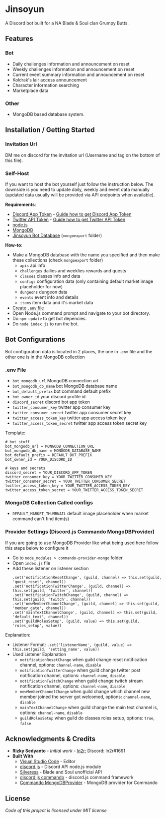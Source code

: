 # Jinsoyun
A Discord bot built for a NA Blade &amp; Soul clan Grumpy Butts.

## Features
### Bot
* Daily challenges information and announcement on reset
* Weekly challenges information and announcement on reset
* Current event summary information and announcement on reset
* Koldrak's lair access announcement
* Character information searching
* Marketplace data

### Other
* MongoDB based database system.

## Installation / Getting Started
### Invitation Url
DM me on discord for the invitation url (Username and tag on the bottom of this file).

### Self-Host
If you want to host the bot yourself just follow the instruction below. The downside is you need to update daily, weekly and event data manually (updated data usually will be provided via API endpoints when available).

**Requirements**:
* [Discord App Token](https://discordapp.com/developers/applications/) - [Guide how to get Discord App Token](https://anidiots.guide/getting-started/getting-started-long-version)
* [Twitter API Token](https://developer.twitter.com/) - [Guide how to get Twitter API Token](https://developer.twitter.com/en/docs/basics/authentication/guides/access-tokens.html)
* [node.js](https://nodejs.org/)
* [MongoDB](https://www.mongodb.com/)
* [Jinsoyun Bot Database](https://github.com/ln2r/jinsoyun/tree/dev/mongoexport) (`mongoexport` folder)

**How-to**:
* Make a MongoDB database with the name you specified and then make these collections (check `mongoexport` folder)
  * `apis` api info 
  * `challenges` dailies and weeklies rewards and quests
  * `classes` classes info and data
  * `configs` configuration data (only containing default market image placeholder for now)
  * `dungeons` dungeon data
  * `events` event info and details
  * `items` item data and it's market data
* [Create `.env` file](https://github.com/ln2r/jinsoyun/blob/dev/README.md#env-file)
* Open Node.js command prompt and navigate to your bot directory.
* Do `npm update` to get bot depencies.
* Do `node index.js` to run the bot.

## Bot Configurations
Bot configuration data is located in 2 places, the one in `.env` file and the other one is in the MongoDB collection

### .env File
* `bot_mongodb_url` MongoDB connection url
* `bot_mongodb_db_name` bot MongoDB database name
* `bot_default_prefix` bot command default prefix
* `bot_owner_id` your discord profile id
* `discord_secret` discord bot app token
* `twitter_consumer_key` twitter app consumer key
* `twitter_consumer_secret` twitter app consumer secret key
* `twitter_access_token_key` twitter app access token key
* `twitter_access_token_secret` twitter app access token secret key

Template:
  ```
  # bot stuff
  bot_mongodb_url = MONGODB_CONNECTION_URL
  bot_mongodb_db_name = MONGODB_DATABASE_NAME
  bot_default_prefix = DEFAULT_BOT_PREFIX
  bot_owner_id = YOUR_DISCORD_ID

  # keys and secrets
  discord_secret = YOUR_DISCORD_APP_TOKEN
  twitter_consumer_key = YOUR_TWITTER_CONSUMER_KEY
  twitter_consumer_secret = YOUR_TWITTER_CONSUMER_SECRET
  twitter_access_token_key = YOUR_TWITTER_ACCESS_TOKEN_KEY
  twitter_access_token_secret = YOUR_TWITTER_ACCESS_TOKEN_SECRET
  ```

### MongoDB Collection Called configs
* `DEFAULT_MARKET_THUMBNAIL` default image placeholder when market command can't find item(s)

### Provider Settings (Discord.js Commando MongoDBProvider)
If you are going to use MongoDB Provider like what being used here follow this steps below to configure it
* Go to `node_modules > commando-provider-mongo` folder
* Open `index.js` file
* Add these listener on listener section
  ```
  .set('notificationResetChange', (guild, channel) => this.set(guild, 'quest_reset', channel))
  .set('notificationTwitterChange', (guild, channel) => this.set(guild, 'twitter', channel))
  .set('notificationTwitchChange', (guild, channel) => this.set(guild, 'twitch', channel))
  .set('newMemberChannelChange', (guild, channel) => this.set(guild, 'member_gate', channel))
  .set('mainTextChannelChange', (guild, channel) => this.set(guild, 'default_text', channel))
  .set('guildRolesSetup', (guild, value) => this.set(guild, 'roles_setup', value))
  ```
Explanation:
* Listener Format:
  `.set('listenerName', (guild, value) => this.set(guild, 'setting_name', value))`
* Used Listener Explanation
  * `notificationResetChange` when guild change reset notification channel, options: `channel-name`, `disable`
  * `notificationTwitterChange` when guild change twitter post notification channel, options: `channel-name`, `disable`
  * `notificationTwitchChange` when guild change twitch stream notification channel, options: `channel-name`, `disable`
  * `newMemberChannelChange` when guild change which channel new member joined the server got welcomed, options: `channel-name`, `disable`
  * `mainTextChannelChange` when guild change the main text channel is, options: `channel-name`, `disable`
  * `guildRolesSetup` when guild do classes roles setup, options: `true`, `false`

## Acknowledgments & Credits
* **Rizky Sedyanto** - *Initial work* - [ln2r](https://ln2r.web.id/); Discord: ln2r#1691
* **Built With**
  * [Visual Studio Code](https://code.visualstudio.com/) - Editor
  * [discord.js](https://discord.js.org/) - Discord API node.js module
  * [Silveress](https://bns.silveress.ie/) - Blade and Soul unofficial API
  * [discord.js commando](https://github.com/discordjs/Commando) - discord.js command framework
  * [Commando MongoDBProvider](https://github.com/paulhobbel/commando-provider-mongo) - MongoDB provider for Commando

## License
*Code of this project is licensed under MIT license*
